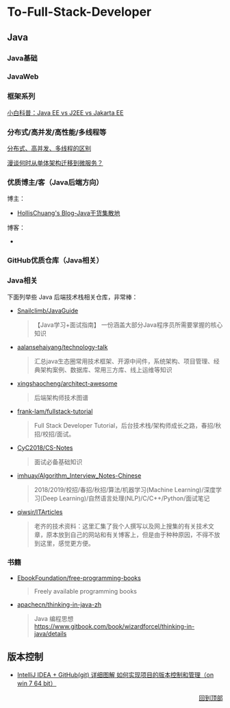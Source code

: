 # To-Full-Stack-Developer





## Java

### Java基础



### JavaWeb





### 框架系列

[小白科普：Java EE vs J2EE vs Jakarta EE](https://mp.weixin.qq.com/s/kshjUv3kKfiArIn8MQO3rQ)





### 分布式/高并发/高性能/多线程等

[分布式、高并发、多线程的区别](./Java/分布式、高并发、多线程的区别.md)

[漫谈何时从单体架构迁移到微服务？](https://mp.weixin.qq.com/s/DuvQ5uWNnBkupXP3cxJfgQ)




### 优质博主/客（Java后端方向）

博主：

- [HollisChuang's Blog-Java干货集散地](http://www.hollischuang.com/)

博客：

- 



### GitHub优质仓库（Java相关）

### Java相关

下面列举些 Java 后端技术栈相关仓库，非常棒：

- [Snailclimb/JavaGuide](https://github.com/Snailclimb/JavaGuide)

  > 【Java学习+面试指南】 一份涵盖大部分Java程序员所需要掌握的核心知识

- [aalansehaiyang/technology-talk](https://github.com/aalansehaiyang/technology-talk)

  > 汇总java生态圈常用技术框架、开源中间件，系统架构、项目管理、经典架构案例、数据库、常用三方库、线上运维等知识

- [xingshaocheng/architect-awesome](https://github.com/xingshaocheng/architect-awesome)

  > 后端架构师技术图谱

- [frank-lam/fullstack-tutorial](https://github.com/frank-lam/fullstack-tutorial)

  >  Full Stack Developer Tutorial，后台技术栈/架构师成长之路，春招/秋招/校招/面试。

- [CyC2018/CS-Notes](https://github.com/CyC2018/CS-Notes)

  >  面试必备基础知识

- [imhuay/Algorithm_Interview_Notes-Chinese](https://github.com/imhuay/Algorithm_Interview_Notes-Chinese)

  > 2018/2019/校招/春招/秋招/算法/机器学习(Machine Learning)/深度学习(Deep Learning)/自然语言处理(NLP)/C/C++/Python/面试笔记

- [qiwsir/ITArticles](https://github.com/qiwsir/ITArticles)

  > 老齐的技术资料：这里汇集了我个人撰写以及网上搜集的有关技术文章，原本放到自己的网站和有关博客上，但是由于种种原因，不得不放到这里，感觉更方便。

### 书籍

- [EbookFoundation/free-programming-books](https://github.com/EbookFoundation/free-programming-books/blob/master/free-programming-books-zh.md) 

  > Freely available programming books

- [apachecn/thinking-in-java-zh](https://github.com/apachecn/thinking-in-java-zh)

  > Java 编程思想  https://www.gitbook.com/book/wizardforcel/thinking-in-java/details



## 版本控制

- [IntelliJ IDEA + GitHub(git) 详细图解 如何实现项目的版本控制和管理（on win 7 64 bit）](https://blog.csdn.net/qq_27093465/article/details/52847300)



<div align="right">
    <a href="#To-Full-Stack-Developer">回到顶部</a>
</div>


